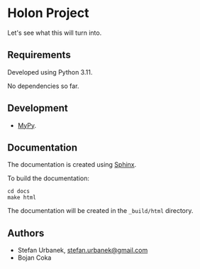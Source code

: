 # Holon Project 

Let's see what this will turn into.


## Requirements

Developed using Python 3.11.

No dependencies so far.


## Development

- [MyPy](https://mypy.readthedocs.io/en/stable/).


## Documentation

The documentation is created using [Sphinx](https://www.sphinx-doc.org/en/master/usage/installation.html).

To build the documentation:


```
cd docs
make html
```

The documentation will be created in the `_build/html` directory.


## Authors

* Stefan Urbanek, stefan.urbanek@gmail.com
* Bojan Coka

